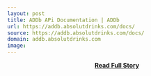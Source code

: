 ```yaml
---
layout: post
title: ADDb APi Documentation | ADDb
url: https://addb.absolutdrinks.com/docs/
source: https://addb.absolutdrinks.com/docs/
domain: addb.absolutdrinks.com
image: 
---
```


<p></p>
<center><p><a href="https://addb.absolutdrinks.com/docs/" style='padding:25px; font-sze:18px; font-weight: bold;'>Read Full Story</a></p></center>
